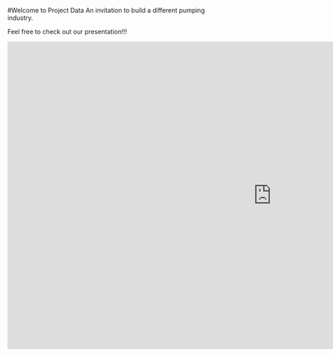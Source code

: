 #Welcome to Project Data
An invitation to build a different pumping industry.

Feel free to check out our presentation!!!

<iframe src="https://onedrive.live.com/embed?cid=C8D462341A3DF34D&amp;resid=C8D462341A3DF34D%217108&amp;authkey=ANM5I1CKFVLQHH0&amp;em=2&amp;wdAr=1.7777777777777777" width="1186px" height="691px" frameborder="0">Esto es un documento de <a target="_blank" href="https://office.com">Microsoft Office</a> incrustado con tecnología de <a target="_blank" href="https://office.com/webapps">Office</a>.</iframe>
